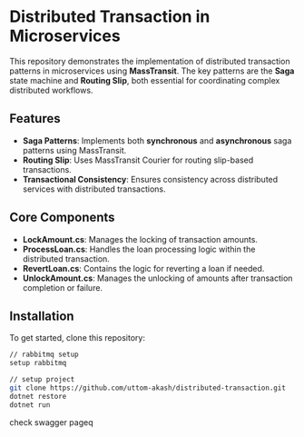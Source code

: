 ﻿# Distributed Transaction in Microservices

This repository demonstrates the implementation of distributed transaction patterns in microservices using **MassTransit**. The key patterns are the **Saga** state machine and **Routing Slip**, both essential for coordinating complex distributed workflows.

## Features

- **Saga Patterns**: Implements both **synchronous** and **asynchronous** saga patterns using MassTransit.
- **Routing Slip**: Uses MassTransit Courier for routing slip-based transactions.
- **Transactional Consistency**: Ensures consistency across distributed services with distributed transactions.

## Core Components

- **LockAmount.cs**: Manages the locking of transaction amounts.
- **ProcessLoan.cs**: Handles the loan processing logic within the distributed transaction.
- **RevertLoan.cs**: Contains the logic for reverting a loan if needed.
- **UnlockAmount.cs**: Manages the unlocking of amounts after transaction completion or failure.

## Installation

To get started, clone this repository:

```bash
// rabbitmq setup
setup rabbitmq

// setup project
git clone https://github.com/uttom-akash/distributed-transaction.git
dotnet restore
dotnet run
```

check swagger pageq